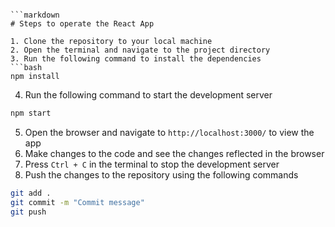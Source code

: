 ````

```markdown
# Steps to operate the React App

1. Clone the repository to your local machine
2. Open the terminal and navigate to the project directory
3. Run the following command to install the dependencies
```bash
npm install
````

4. Run the following command to start the development server

```bash
npm start
```

5. Open the browser and navigate to `http://localhost:3000/` to view the app
6. Make changes to the code and see the changes reflected in the browser
7. Press `Ctrl + C` in the terminal to stop the development server
8. Push the changes to the repository using the following commands

```bash
git add .
git commit -m "Commit message"
git push
```

```

```
